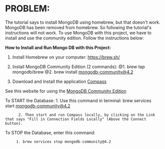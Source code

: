 
# PROBLEM:

The tutorial says to install MongoDB using homebrew, but that doesn't work. MongoDB has been removed from homebrew. So following the tutorial's instructions will not work. To use MongoDB with this project, we have to install and use the community edition. Follow the instructions below:


**How to Install and Run Mongo DB with this Project:**

1. Install Homebrew on your computer: https://brew.sh/

2. Install MongoDB Community Edition (2 commands):
    @1. brew tap mongodb/brew
    @2. brew install mongodb-community@4.2

3. Download and Install the application [Compass](https://docs.mongodb.com/compass/master/install/)



See this website for using the [MongoDB Community Edition](https://docs.mongodb.com/manual/tutorial/install-mongodb-on-os-x/)

  To START the Database:
          1. Use this command in terminal: brew services start mongodb-community@4.2

          2. Then start and run Compass locally, by clicking on the Link that says "Fill in Connection Fields Locally" (Above the Connect button).


  To STOP the Database, enter this command:

         1. brew services stop mongodb-community@4.2
